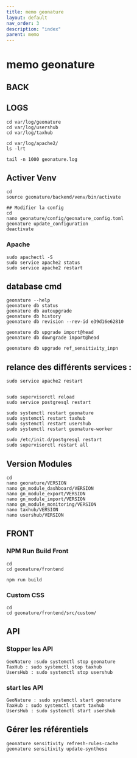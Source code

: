 ```yaml
---
title: memo geonature
layout: default
nav_order: 3
description: "index"
parent: memo
---
```


# memo geonature

## BACK

## LOGS
```
cd var/log/geonature
cd var/log/usershub
cd var/log/taxhub

cd var/log/apache2/
ls -lrt

tail -n 1000 geonature.log
```
## Activer Venv 
```
cd
source geonature/backend/venv/bin/activate

## Modifier la config
cd 
nano geonature/config/geonature_config.toml
geonature update_configuration
deactivate
```
### Apache
```
sudo apachectl -S
sudo service apache2 status
sudo service apache2 restart
```
## database cmd
```
geonature --help
geonature db status
geonature db autoupgrade
geonature db history
geonature db revision --rev-id e39d16e62810 

geonature db upgrade import@head
geonature db downgrade import@head

geonature db upgrade ref_sensitivity_inpn
```
## relance des différents services :
```
sudo service apache2 restart


sudo supervisorctl reload
sudo service postgresql restart

sudo systemctl restart geonature
sudo systemctl restart taxhub
sudo systemctl restart usershub
sudo systemctl restart geonature-worker

sudo /etc/init.d/postgresql restart
sudo supervisorctl restart all
```
## Version Modules
```
cd
nano geonature/VERSION
nano gn_module_dashboard/VERSION 
nano gn_module_export/VERSION 
nano gn_module_import/VERSION 
nano gn_module_monitoring/VERSION
nano taxhub/VERSION
nano usershub/VERSION
```
## FRONT
### NPM Run Build Front
```
cd
cd geonature/frontend

npm run build
```
### Custom CSS
```
cd
cd geonature/frontend/src/custom/
```
## API

### Stopper les API
```
GeoNature :sudo systemctl stop geonature
TaxHub : sudo systemctl stop taxhub
UsersHub : sudo systemctl stop usershub
```
### start les API
```
GeoNature : sudo systemctl start geonature
TaxHub : sudo systemctl start taxhub
UsersHub : sudo systemctl start usershub
```
## Gérer les référentiels
```
geonature sensitivity refresh-rules-cache
geonature sensitivity update-synthese
```